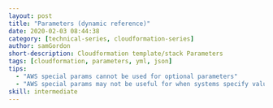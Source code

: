 ```yaml
---
layout: post
title: "Parameters (dynamic reference)"
date: 2020-02-03 08:44:38
category: [technical-series, cloudformation-series]
author: samGordon
short-description: Cloudformation template/stack Parameters
tags: [cloudformation, parameters, yml, json]
tips:
  - "AWS special params cannot be used for optional parameters"
  - "AWS special params may not be useful for when systems specify values, as they're more for user assistance"
skill: intermediate
---
```

